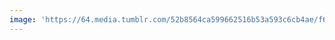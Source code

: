 ```yaml
---
image: 'https://64.media.tumblr.com/52b8564ca599662516b53a593c6cb4ae/f6ffa5d66d0c8775-0e/s1280x1920/e5d3181c2a5daec7c0224c4d6fad50f613b5f5fb.jpg'
---
```

